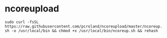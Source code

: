# ncoreupload
`sudo curl -fsSL https://raw.githubusercontent.com/pcroland/ncoreupload/master/ncoreup.sh -o /usr/local/bin && chmod +x /usr/local/bin/ncoreup.sh && rehash`
